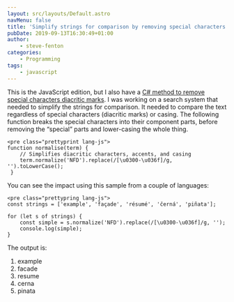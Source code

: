 ```yaml
---
layout: src/layouts/Default.astro
navMenu: false
title: 'Simplify strings for comparison by removing special characters and diacritic marks'
pubDate: 2019-09-13T16:30:49+01:00
author:
    - steve-fenton
categories:
    - Programming
tags:
    - javascript
---
```


This is the JavaScript edition, but I also have a [C# method to remove special characters diacritic marks](/2020/03/removing-special-characters-and-diacritic-marks-in-c/). I was working on a search system that needed to simplify the strings for comparison. It needed to compare the text regardless of special characters (diacritic marks) or casing. The following function breaks the special characters into their component parts, before removing the “special” parts and lower-casing the whole thing.

```
<pre class="prettyprint lang-js">
function normalise(term) {
    // Simplifies diacritic characters, accents, and casing
    term.normalize('NFD').replace(/[\u0300-\u036f]/g, '').toLowerCase();
 }
```
You can see the impact using this sample from a couple of languages:

```
<pre class="prettypring lang-js">
const strings = ['example', 'façade', 'résumé', 'černá', 'piñata'];

for (let s of strings) {
    const simple = s.normalize('NFD').replace(/[\u0300-\u036f]/g, '');
    console.log(simple);
}
```
The output is:

1. example
2. facade
3. resume
4. cerna
5. pinata